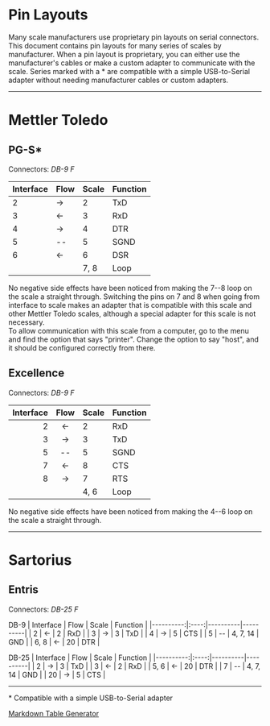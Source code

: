 Pin Layouts
===========

Many scale manufacturers use proprietary pin layouts on serial connectors. This document contains pin layouts for many series of scales by manufacturer. When a pin layout is proprietary, you can either use the manufacturer's cables or make a custom adapter to communicate with the scale. Series marked with a * are compatible with a simple USB-to-Serial adapter without needing manufacturer cables or custom adapters.

---

Mettler Toledo
==============

PG-S\*
----

Connectors: *DB-9 F*

| Interface | Flow | Scale | Function |
|-----------|------|-------|----------|
|         2 |  ->  | 2     | TxD      |
|         3 |  <-  | 3     | RxD      |
|         4 |  ->  | 4     | DTR      |
|         5 |  --  | 5     | SGND     |
|         6 |  <-  | 6     | DSR      |
|           |      | 7, 8  | Loop     |

No negative side effects have been noticed from making the 7--8 loop on the scale a straight through.  Switching the pins on 7 and 8 when going from interface to scale makes an adapter that is compatible with this scale and other Mettler Toledo scales, although a special adapter for this scale is not necessary.  
To allow communication with this scale from a computer, go to the menu and find the option that says "printer".  Change the option to say "host", and it should be configured correctly from there.

Excellence
----------

Connectors: *DB-9 F*

| Interface | Flow | Scale | Function |
|----------:|:----:|-------|----------|
|         2 |  <-  | 2     | RxD      |
|         3 |  ->  | 3     | TxD      |
|         5 |  --  | 5     | SGND     |
|         7 |  <-  | 8     | CTS      |
|         8 |  ->  | 7     | RTS      |
|           |      | 4, 6  | Loop     |

No negative side effects have been noticed from making the 4--6 loop on the scale a straight through.

---

Sartorius
=========

Entris
------

Connectors: *DB-25 F*

DB-9
| Interface | Flow | Scale    | Function |
|----------:|:----:|----------|----------|
|         2 |  <-  | 2        | RxD      |
|         3 |  ->  | 3        | TxD      |
|         4 |  ->  | 5        | CTS      |
|         5 |  --  | 4, 7, 14 | GND      |
|      6, 8 |  <-  | 20       | DTR      |

DB-25
| Interface | Flow | Scale    | Function |
|----------:|:----:|----------|----------|
|         2 |  ->  | 3        | TxD      |
|         3 |  <-  | 2        | RxD      |
|      5, 6 |  <-  | 20       | DTR      |
|         7 |  --  | 4, 7, 14 | GND      |
|        20 |  ->  | 5        | CTS      |

---

\* Compatible with a simple USB-to-Serial adapter

[Markdown Table Generator](https://www.tablesgenerator.com/markdown_tables)